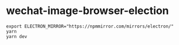 # wechat-image-browser-election

```shell
export ELECTRON_MIRROR="https://npmmirror.com/mirrors/electron/"
yarn
yarn dev
```
